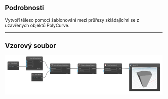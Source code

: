 ## Podrobnosti
Vytvoří těleso pomocí šablonování mezi průřezy skládajícími se z uzavřených objektů PolyCurve.
___
## Vzorový soubor

![Solid.ByRuledLoft](./Autodesk.DesignScript.Geometry.Solid.ByRuledLoft_img.png)
